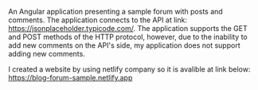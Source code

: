 An Angular application presenting a sample forum with posts and comments. The application connects to the API at link: https://jsonplaceholder.typicode.com/. The application supports the GET and POST methods of the HTTP protocol, however, due to the inability to add new comments on the API's side, my application does not support adding new comments.

I created a website by using netlify company so it is avalible at link below:
https://blog-forum-sample.netlify.app

